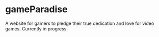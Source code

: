 # gameParadise
A website for gamers to pledge their true dedication and love for video games.
Currently in progress.
